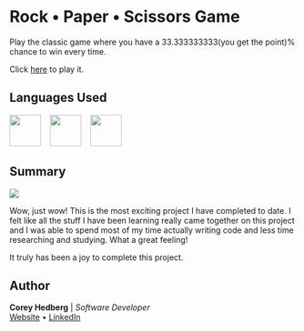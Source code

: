 # Rock &bull; Paper &bull; Scissors Game

Play the classic game where you have a 33.333333333(you get the point)% chance to win every time.

Click [here](https://coreyhedberg.github.io/rps_game/) to play it.

## Languages Used

<image src="readme_files/html.svg" width="55">&nbsp; &nbsp; <image src="readme_files/css.svg" width="55">&nbsp; &nbsp; <image src="readme_files/js.svg" width="55">

## Summary

<image src="readme_files/readme_gif.gif">

Wow, just wow! This is the most exciting project I have completed to date. I felt like all the stuff I have been learning really came together on this project and I was able to spend most of my time actually writing code and less time researching and studying. What a great feeling!

It truly has been a joy to complete this project.

## Author

**Corey Hedberg** | _Software Developer_ <br>
[Website](https://coreyhedberg.dev) &bull; [LinkedIn](https://www.linkedin.com/in/coreyhedberg/)
